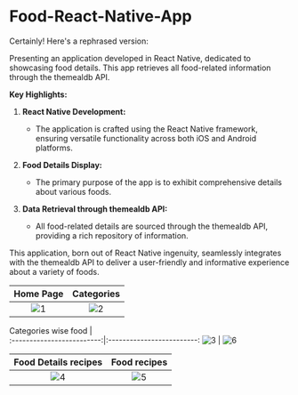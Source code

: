 # Food-React-Native-App
Certainly! Here's a rephrased version:

Presenting an application developed in React Native, dedicated to showcasing food details. This app retrieves all food-related information through the themealdb API.

**Key Highlights:**

1. **React Native Development:**
   - The application is crafted using the React Native framework, ensuring versatile functionality across both iOS and Android platforms.

2. **Food Details Display:**
   - The primary purpose of the app is to exhibit comprehensive details about various foods.

3. **Data Retrieval through themealdb API:**
   - All food-related details are sourced through the themealdb API, providing a rich repository of information.

This application, born out of React Native ingenuity, seamlessly integrates with the themealdb API to deliver a user-friendly and informative experience about a variety of foods.

Home Page            |  Categories
:-------------------------:|:-------------------------:
![1](https://github.com/AbhishekPawshekar/Food-React-Native-App/assets/89447125/4ad6aa03-ac7d-46b0-ab67-79a21576383b) | ![2](https://github.com/AbhishekPawshekar/Food-React-Native-App/assets/89447125/376fc15d-b4d3-4c12-9b55-9a6c8a3f0851)

Categories wise food            |  
:-------------------------:|:-------------------------:
![3](https://github.com/AbhishekPawshekar/Food-React-Native-App/assets/89447125/68fe51d8-615d-489a-ac45-36efd94e9c43) | ![6](https://github.com/AbhishekPawshekar/Food-React-Native-App/assets/89447125/b63c43ca-5db2-4da1-b049-f7dce49ece4f)


Food Details recipes           |  Food recipes
:-------------------------:|:-------------------------:
![4](https://github.com/AbhishekPawshekar/Food-React-Native-App/assets/89447125/fb0d5ce1-07e1-46d1-8c4f-00ec4c0a3401) | ![5](https://github.com/AbhishekPawshekar/Food-React-Native-App/assets/89447125/8080833d-7ba7-4b6c-908d-7f0562084072)



